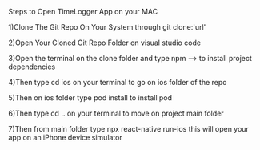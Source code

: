 Steps to Open TimeLogger App on your MAC

1)Clone The Git Repo On Your System through git clone:'url'

2)Open Your Cloned Git Repo Folder on visual studio code

3)Open the terminal on the clone folder and type npm --> to install project dependencies

4)Then type cd ios on your terminal to go on ios folder of the repo

5)Then on ios folder type pod install to install pod 

6)Then type cd .. on your terminal to move on project main folder 

7)Then from main folder type npx react-native run-ios this will open your app on an iPhone device simulator
